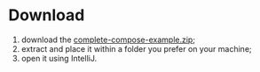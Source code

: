 # Download

1. download the [complete-compose-example.zip](resources/complete-compose-example.zip);
2. extract and place it within a folder you prefer on your machine;
3. open it using IntelliJ.
